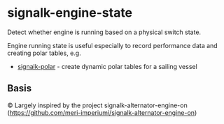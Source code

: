 # signalk-engine-state

Detect whether engine is running based on a physical switch state.

Engine running state is useful especially to record performance data and creating polar tables, e.g.

* [signalk-polar](https://www.npmjs.com/package/signalk-polar) - create dynamic polar tables for a sailing vessel

## Basis
© Largely inspired by the project signalk-alternator-engine-on (https://github.com/meri-imperiumi/signalk-alternator-engine-on)
